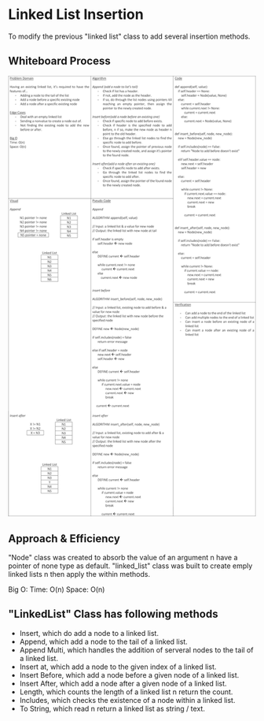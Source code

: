 # Linked List Insertion

To modify the previous "linked list" class to add several insertion methods.

## Whiteboard Process

![Whiteboard](./linked-list-insertions.jpg)

## Approach & Efficiency

"Node" class was created to absorb the value of an argument n have a pointer of none type as default.
"linked_list" class was built to create emply linked lists n then apply the within methods.

Big O:
Time: O(n)
Space: O(n)

## "LinkedList" Class has following methods

- Insert, which do add a node to a linked list.
- Append, which add a node to the tail of a linked list.
- Append Multi, which handles the addition of serveral nodes to the tail of a linked list.
- Insert at, which add a node to the given index of a linked list.
- Insert Before, which add a node before a given node of a linked list.
- Insert After, which add a node after a given node of a linked list.
- Length, which counts the length of a linked list n return the count.
- Includes, which checks the existence of a node within a linked list.
- To String, which read n return a linked list as string / text.
